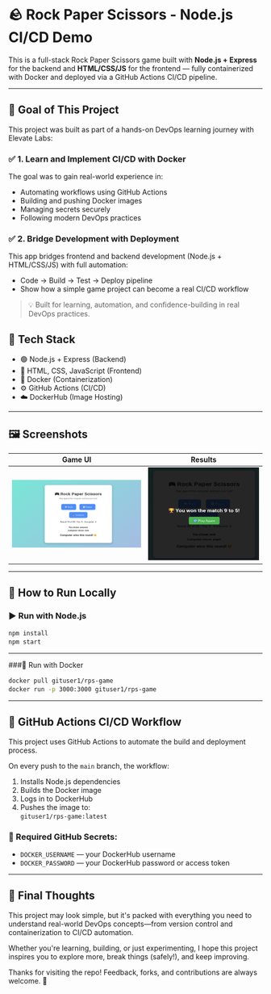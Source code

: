 # 🪨 Rock Paper Scissors - Node.js CI/CD Demo

This is a full-stack Rock Paper Scissors game built with **Node.js + Express** for the backend and **HTML/CSS/JS** for the frontend — fully containerized with Docker and deployed via a GitHub Actions CI/CD pipeline.

---
## 🎯 Goal of This Project

This project was built as part of a hands-on DevOps learning journey with Elevate Labs:

### ✅ 1. Learn and Implement CI/CD with Docker
The goal was to gain real-world experience in:
- Automating workflows using GitHub Actions
- Building and pushing Docker images
- Managing secrets securely
- Following modern DevOps practices

### ✅ 2. Bridge Development with Deployment
This app bridges frontend and backend development (Node.js + HTML/CSS/JS) with full automation:
- Code → Build → Test → Deploy pipeline
- Show how a simple game project can become a real CI/CD workflow

> 💡 Built for learning, automation, and confidence-building in real DevOps practices.


## 🔧 Tech Stack

- 🟢 Node.js + Express (Backend)
- 🎨 HTML, CSS, JavaScript (Frontend)
- 🐳 Docker (Containerization)
- ⚙️ GitHub Actions (CI/CD)
- ☁️ DockerHub (Image Hosting)

---

## 🖼️ Screenshots

| Game UI | Results |
|---------|----------------|
| ![Game UI](/images/PlayGame.png) | ![Result](/images/Result.png) |

---

## 🚀 How to Run Locally

### ▶️ Run with Node.js

```bash
npm install
npm start
```
-----------------
###🐳 Run with Docker
```bash
docker pull gituser1/rps-game
docker run -p 3000:3000 gituser1/rps-game
```
--------------------

## 🔄 GitHub Actions CI/CD Workflow

This project uses GitHub Actions to automate the build and deployment process.

On every push to the `main` branch, the workflow:

1. Installs Node.js dependencies
2. Builds the Docker image
3. Logs in to DockerHub
4. Pushes the image to:  
   `gituser1/rps-game:latest`

### 🔐 Required GitHub Secrets:
- `DOCKER_USERNAME` — your DockerHub username
- `DOCKER_PASSWORD` — your DockerHub password or access token

---

## 🙌 Final Thoughts

This project may look simple, but it's packed with everything you need to understand real-world DevOps concepts—from version control and containerization to CI/CD automation.

Whether you're learning, building, or just experimenting, I hope this project inspires you to explore more, break things (safely!), and keep improving.

Thanks for visiting the repo! Feedback, forks, and contributions are always welcome. 🚀

